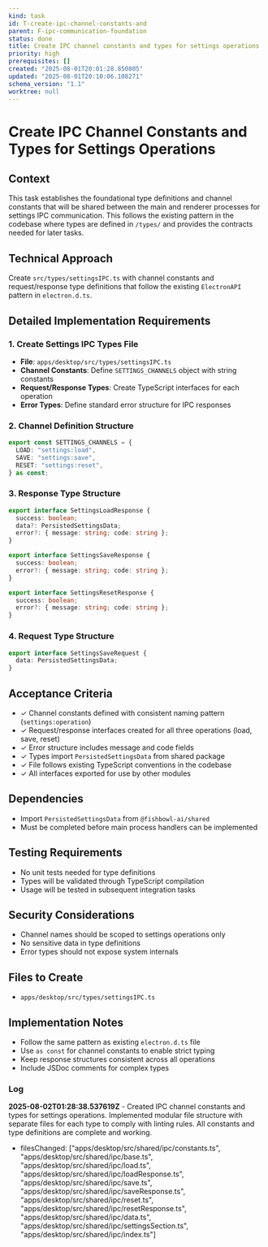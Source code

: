 ```yaml
---
kind: task
id: T-create-ipc-channel-constants-and
parent: F-ipc-communication-foundation
status: done
title: Create IPC channel constants and types for settings operations
priority: high
prerequisites: []
created: "2025-08-01T20:01:28.850805"
updated: "2025-08-01T20:10:06.108271"
schema_version: "1.1"
worktree: null
---
```


# Create IPC Channel Constants and Types for Settings Operations

## Context

This task establishes the foundational type definitions and channel constants that will be shared between the main and renderer processes for settings IPC communication. This follows the existing pattern in the codebase where types are defined in `/types/` and provides the contracts needed for later tasks.

## Technical Approach

Create `src/types/settingsIPC.ts` with channel constants and request/response type definitions that follow the existing `ElectronAPI` pattern in `electron.d.ts`.

## Detailed Implementation Requirements

### 1. Create Settings IPC Types File

- **File**: `apps/desktop/src/types/settingsIPC.ts`
- **Channel Constants**: Define `SETTINGS_CHANNELS` object with string constants
- **Request/Response Types**: Create TypeScript interfaces for each operation
- **Error Types**: Define standard error structure for IPC responses

### 2. Channel Definition Structure

```typescript
export const SETTINGS_CHANNELS = {
  LOAD: "settings:load",
  SAVE: "settings:save",
  RESET: "settings:reset",
} as const;
```

### 3. Response Type Structure

```typescript
export interface SettingsLoadResponse {
  success: boolean;
  data?: PersistedSettingsData;
  error?: { message: string; code: string };
}

export interface SettingsSaveResponse {
  success: boolean;
  error?: { message: string; code: string };
}

export interface SettingsResetResponse {
  success: boolean;
  error?: { message: string; code: string };
}
```

### 4. Request Type Structure

```typescript
export interface SettingsSaveRequest {
  data: PersistedSettingsData;
}
```

## Acceptance Criteria

- ✓ Channel constants defined with consistent naming pattern (`settings:operation`)
- ✓ Request/response interfaces created for all three operations (load, save, reset)
- ✓ Error structure includes message and code fields
- ✓ Types import `PersistedSettingsData` from shared package
- ✓ File follows existing TypeScript conventions in the codebase
- ✓ All interfaces exported for use by other modules

## Dependencies

- Import `PersistedSettingsData` from `@fishbowl-ai/shared`
- Must be completed before main process handlers can be implemented

## Testing Requirements

- No unit tests needed for type definitions
- Types will be validated through TypeScript compilation
- Usage will be tested in subsequent integration tasks

## Security Considerations

- Channel names should be scoped to settings operations only
- No sensitive data in type definitions
- Error types should not expose system internals

## Files to Create

- `apps/desktop/src/types/settingsIPC.ts`

## Implementation Notes

- Follow the same pattern as existing `electron.d.ts` file
- Use `as const` for channel constants to enable strict typing
- Keep response structures consistent across all operations
- Include JSDoc comments for complex types

### Log

**2025-08-02T01:28:38.537619Z** - Created IPC channel constants and types for settings operations. Implemented modular file structure with separate files for each type to comply with linting rules. All constants and type definitions are complete and working.

- filesChanged: ["apps/desktop/src/shared/ipc/constants.ts", "apps/desktop/src/shared/ipc/base.ts", "apps/desktop/src/shared/ipc/load.ts", "apps/desktop/src/shared/ipc/loadResponse.ts", "apps/desktop/src/shared/ipc/save.ts", "apps/desktop/src/shared/ipc/saveResponse.ts", "apps/desktop/src/shared/ipc/reset.ts", "apps/desktop/src/shared/ipc/resetResponse.ts", "apps/desktop/src/shared/ipc/data.ts", "apps/desktop/src/shared/ipc/settingsSection.ts", "apps/desktop/src/shared/ipc/index.ts"]
